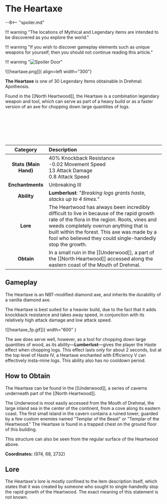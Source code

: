 # The Heartaxe

--8<-- "spoiler.md"

!!! warning "The locations of Mythical and Legendary items are intended to be discovered as you explore the world."

!!! warning "If you wish to discover gameplay elements such as unique weapons for yourself, then you should not continue reading this article."

!!! warning "![Spoiler Door](/assets/img/spoiler_door.png)"

![[heartaxe.png]]{ align=left width="300"}

**The Heartaxe** is one of 30 Legendary Items obtainable in Drehmal: Apotheosis.

Found in the [[North Heartwood]], the Heartaxe is a combination legendary weapon and tool, which can serve as part of a heavy build or as a faster version of an axe for chopping down large quantities of logs.

<br> <br> <br> <br> <br>

| Category | Description |
|:--------------------------------:|:-----------------------------------------------------------------------------------------------------------------------------------------------------------------------------|
| **Stats (Main Hand)**         | 40% Knockback Resistance <br> -0.02 Movement Speed <br> 13 Attack Damage <br> 0.8 Attack Speed         |
| **Enchantments**              | Unbreaking III |
| **Ability**                   | **Lumberlust**: "*Breaking logs grants haste, stacks up to 4 times.*" |
| **Lore**                      | The Heartwood has always been incredibly difficult to live in because of the rapid growth rate of the flora in the region. Roots, vines and weeds completely overrun anything that is built within the forest. This axe was made by a fool who believed they could single-handedly stop the growth. |
| **Obtain**                    | In a small ruin in the [[Underwood]], a part of the [[North Heartwood]] accessed along the eastern coast of the Mouth of Drehmal.   |

## Gameplay
The Heartaxe is an NBT-modified diamond axe, and inherits the durability of a vanilla diamond axe.

The Heartaxe is best suited for a heavier build, due to the fact that it adds knockback resistance and takes away speed, in conjunction with its relatively high attack damage and low attack speed. 

![[heartaxe_fp.gif]]{ width="600" }

The axe does serve well, however, as a tool for chopping down large quantities of wood, as its ability—**Lumberlust**—gives the player the Haste effect when chopping logs. This effect lasts only for about 2 seconds, but at the top level of Haste IV, a Heartaxe enchanted with Efficiency V can effectively insta-mine logs. This ability also has no cooldown period.

## How to Obtain
The Heartaxe can be found in the [[Underwood]], a series of caverns underneath part of the [[North Heartwood]]. 

The Underwood is most easily accessed from the Mouth of Drehmal, the large inland sea in the center of the continent, from a cove along its eastern coast. The first small island in the cavern contains a ruined tower, guarded by a few custom enemies named "Templar of the Beast" or "Templar of the Heartwood." The Heartaxe is found in a trapped chest on the ground floor of this building.

This structure can also be seen from the regular surface of the Heartwood above.

**Coordinates:** (974, 68, 2732)

## Lore
The Heartaxe's lore is mostly confined to the item description itself, which states that it was created by someone who sought to single-handedly stop the rapid growth of the Heartwood. The exact meaning of this statement is not known.
